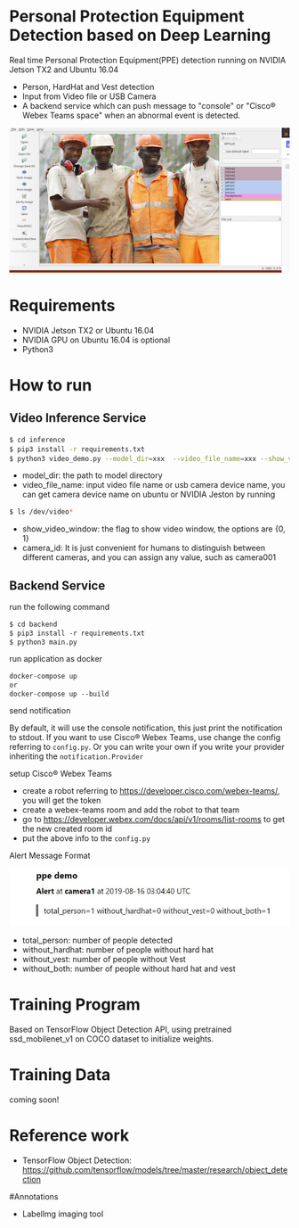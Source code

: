 # Personal Protection Equipment Detection based on Deep Learning

Real time Personal Protection Equipment(PPE) detection running on NVIDIA Jetson TX2 and Ubuntu 16.04

  - Person, HardHat and Vest detection
  - Input from Video file or USB Camera
  - A backend service which can push message to "console" or "Cisco® Webex Teams space" when an abnormal event is detected.

![PPE Image](data/ppe.png)

# Requirements
  - NVIDIA Jetson TX2 or Ubuntu 16.04
  - NVIDIA GPU on Ubuntu 16.04 is optional
  - Python3

# How to run

## Video Inference Service

```sh
$ cd inference
$ pip3 install -r requirements.txt
$ python3 video_demo.py --model_dir=xxx  --video_file_name=xxx --show_video_window=xxx --camera_id=xxx
```
* model_dir: the path to model directory
* video_file_name: input video file name or usb camera device name, you can get camera device name on ubuntu or NVIDIA Jeston by running
```sh
$ ls /dev/video* 
```
* show_video_window: the flag to show video window, the options are {0, 1}
* camera_id: It is just convenient for humans to distinguish between different cameras, and you can assign any value, such as camera001

## Backend Service
run the following command
```
$ cd backend
$ pip3 install -r requirements.txt
$ python3 main.py
```

run application as docker
```
docker-compose up
or
docker-compose up --build
```

send notification

By default, it will use the console notification, this just print the notification to stdout.
If you want to use Cisco® Webex Teams, use change the config referring to `config.py`.
Or you can write your own if you write your provider inheriting the `notification.Provider`

setup Cisco® Webex Teams

* create a robot referring to https://developer.cisco.com/webex-teams/, you will get the token
* create a webex-teams room and add the robot to that team
* go to https://developer.webex.com/docs/api/v1/rooms/list-rooms to get the new created room id
* put the above info to the `config.py`

Alert Message Format

![PPE Image](data/alert.jpg)

* total_person: number of people detected
* without_hardhat: number of people without hard hat
* without_vest: number of people without Vest
* without_both: number of people without hard hat and vest

# Training Program
Based on TensorFlow Object Detection API, using pretrained ssd_mobilenet_v1 on COCO dataset to initialize weights.

# Training Data
coming soon!

# Reference work
* TensorFlow Object Detection: https://github.com/tensorflow/models/tree/master/research/object_detection

#Annotations 
* Labellmg imaging tool

